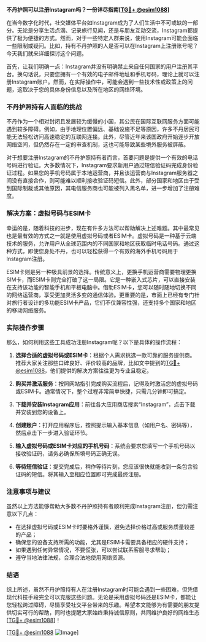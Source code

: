 **不丹护照可以注册Instagram吗？一份详尽指南[[TG💪+ @esim1088](https://t.me/s/esim1088)]**

在当今数字化时代，社交媒体平台如Instagram成为了人们生活中不可或缺的一部分。无论是分享生活点滴、记录旅行见闻，还是与朋友互动交流，Instagram都提供了极为便捷的方式。然而，对于一些特定人群来说，使用Instagram可能会面临一些限制或疑问。比如，持有不丹护照的人是否可以在Instagram上注册账号呢？今天我们就来详细探讨这个问题。

首先，让我们明确一点：Instagram并没有明确禁止来自任何国家的用户注册其平台。换句话说，只要您拥有一个有效的电子邮件地址和手机号码，理论上就可以注册Instagram账户。然而，在实际操作中，可能会遇到一些技术性或政策上的问题，这取决于您的具体身份信息以及所在地区的网络环境。

### 不丹护照持有人面临的挑战

不丹作为一个相对封闭且发展较为缓慢的小国，其公民在国际互联网服务方面可能遇到较多障碍。例如，由于地理位置偏远、基础设施不足等原因，许多不丹居民可能无法轻松访问高速稳定的互联网连接。此外，尽管近年来该国政府开始逐步开放网络空间，但仍然存在一定的审查机制，这也可能导致某些境外服务被屏蔽。

对于想要注册Instagram的不丹护照持有者而言，首要问题是提供一个有效的电话号码进行验证。大多数情况下，Instagram要求新用户通过短信验证码完成身份验证过程。如果您的手机号码属于本地运营商，并且该运营商与Instagram服务器之间没有直接合作，则可能难以顺利接收验证码短信。此外，部分国家和地区由于受到国际制裁或其他原因，其电信服务商也可能被列入黑名单，进一步增加了注册难度。

### 解决方案：虚拟号码与ESIM卡

幸运的是，随着科技的进步，现在有许多方法可以帮助解决上述难题。其中最常见也是最有效的方式之一就是使用虚拟号码或者ESIM卡。虚拟号码是一种基于云端技术的服务，允许用户从全球范围内的不同国家和地区获取临时电话号码。通过这种方式，即使您身处不丹，也可以轻松获得一个有效的海外手机号码用于Instagram注册。

ESIM卡则是另一种极具前景的选择。传统意义上，更换手机运营商需要物理更换SIM卡，而ESIM卡则完全打破了这一局限。它是一种嵌入式芯片，可以直接安装在支持该功能的智能手机和平板电脑中。借助ESIM卡，您可以随时随地切换不同的网络运营商，享受更加灵活多变的通信体验。更重要的是，市面上已经有专门针对旅行者设计的多功能ESIM卡产品，它们不仅兼容性强，还支持多个国家和地区的移动网络服务。

### 实际操作步骤

那么，如何利用这些工具成功注册Instagram呢？以下是具体的操作流程：

1. **选择合适的虚拟号码或ESIM卡**：根据个人需求挑选一款可靠的服务提供商。推荐大家关注那些口碑良好、评价较高的品牌，比如文中提到的[TG💪+ @esim1088](https://t.me/s/esim1088)，他们提供的解决方案往往更为专业且稳定。
   
2. **购买并激活服务**：按照网站指引完成购买流程后，记得及时激活您的虚拟号码或ESIM卡。通常情况下，整个过程非常简单快捷，只需几分钟即可搞定。

3. **下载并安装Instagram应用**：前往各大应用商店搜索“Instagram”，点击下载并安装到您的设备上。

4. **创建账户**：打开应用程序后，按照提示输入基本信息（如用户名、密码等），然后点击下一步进入验证环节。

5. **输入虚拟号码或ESIM卡对应的手机号码**：系统会要求您填写一个手机号码以接收验证码，请务必确保所填号码正确无误。

6. **等待短信验证**：提交完成后，稍作等待片刻，您应该很快就能收到一条包含验证码的短信。将其输入至相应位置即可完成最终注册。

### 注意事项与建议

虽然以上方法能够帮助大多数不丹护照持有者顺利完成Instagram注册，但仍需注意以下几点：

- 在选择虚拟号码或ESIM卡时要格外谨慎，避免选择价格过高或服务质量较差的产品；
- 确保您的设备支持所需的功能，尤其是ESIM卡需要具备相应的硬件支持；
- 如果遇到任何异常情况，不要慌张，可以尝试联系客服寻求帮助；
- 遵守当地法律法规，合理合法地使用网络资源。

### 结语

综上所述，虽然不丹护照持有人在注册Instagram时可能会遇到一些困难，但凭借现代科技手段完全可以克服这些问题。无论是采用虚拟号码还是ESIM卡，都能让您轻松跨过障碍，尽情享受社交平台带来的乐趣。希望本文能够为有需要的朋友提供切实可行的帮助，同时也提醒大家始终秉持诚信原则，共同维护良好的网络生态[[TG💪+ @esim1088](https://t.me/s/esim1088)]！

[[TG💪+ @esim1088](https://t.me/s/esim1088) ![Image](https://i.postimg.cc/4NQfJmqS/Snipaste-2025-05-13-00-14-12.png)]